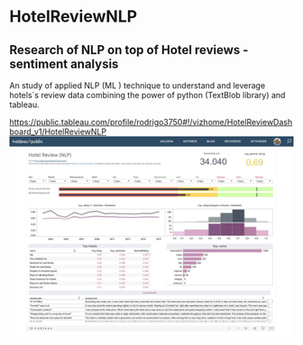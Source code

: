 # HotelReviewNLP
## Research of NLP on top of Hotel reviews - sentiment analysis

An study of applied NLP (ML ) technique to understand and leverage hotels`s review data combining the power of python (TextBlob library) and tableau.

https://public.tableau.com/profile/rodrigo3750#!/vizhome/HotelReviewDashboard_v1/HotelReviewNLP
<img src="https://github.com/DrigoDomingos/HotelReviewNLP/blob/master/img/dash_demo.jpg"/>
